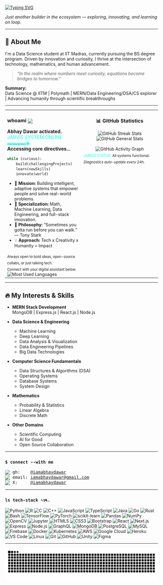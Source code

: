 <a href="https://git.io/typing-svg"><img src="https://readme-typing-svg.herokuapp.com?font=Fira+Code&pause=1000&color=BBBBB9&background=FF5EAD00&width=438&height=51&lines=%23+Hi%2C+I'm+Abhay+Dawar%E2%9A%A1;%3CI'm+Into+Machine+Learning+%3E%F0%9F%A7%A0;%3CI'm+Into+Neural+Networks%3E%F0%9F%95%B8" alt="Typing SVG" /></a>

_Just another builder in the ecosystem — exploring, innovating, and learning on loop._

---

## 🌟 About Me

I'm a Data Science student at IIT Madras, currently pursuing the BS degree program. Driven by innovation and curiosity, I thrive at the intersection of technology, mathematics, and human advancement.

> _“In the realm where numbers meet curiosity, equations become bridges to tomorrow.”_

**Summary:**  
Data Science @ IITM | Polymath | MERN/Data Engineering/DSA/CS explorer | Advancing humanity through scientific breakthroughs

---

<table>
<tr>
<td valign="top" width="50%">

<!-- whoami JARVIS section, always open -->
<div>

<h3 align="left"><strong>whoami</strong> <img src="https://media.giphy.com/media/3o7budMRwZvNGJ3pyE/giphy.gif" width="49" style="vertical-align: middle" /></h3>

<div align="left" style="font-size: 1.1em;">
<b>Abhay Dawar activated.</b> <br>
<span style="color:#00fff7;">JARVIS SYSTEM ONLINE ▬▬▬▬◉</span><br>
<b>Accessing core directives...</b>
</div>

```python
while (curious):
    build(challengingProjects)
    learn(newSkills)
    innovate(world)
```

- 🧠 <b>Mission:</b> Building intelligent, adaptive systems that empower people and solve real-world problems.
- 🤖 <b>Specialization:</b> Math, Machine Learning, Data Engineering, and full-stack innovation.
- 🔬 <b>Philosophy:</b> “Sometimes you gotta run before you can walk.” — Tony Stark
- 💡 <b>Approach:</b> Tech x Creativity x Humanity = Impact

<sub>
Always open to bold ideas, open-source collabs, or just talking tech.<br>
Connect with your digital assistant below.
</sub>

  <!-- Language Stats -->
  <img height="180" src="https://github-readme-stats.vercel.app/api/top-langs/?username=iamabhaydawar&layout=compact&theme=github_dark&hide_border=true&bg_color=0D1117&title_color=FFFFFF&icon_color=FFFFFF&text_color=C9D1D9" alt="Most Used Languages"/>
</div>

</td>
<td valign="top" width="50%">

<!-- Dynamic GitHub Stats (with Jarvis/Tony Stark vibes) -->

<div align="center">
  <!-- GitHub Statistics Section -->
  <h3>📊 GitHub Statistics</h3>
  
  <!-- Top Row: Streak and General Stats -->
  <div>
    <img height="180" src="https://github-readme-streak-stats.herokuapp.com/?user=iamabhaydawar&theme=tokyonight&hide_border=true" alt="GitHub Streak Stats"/>
    <img height="180" src="https://github-readme-stats.vercel.app/api?username=iamabhaydawar&show_icons=true&theme=github_dark&hide_border=true&bg_color=0D1117&title_color=FFFFFF&icon_color=FFFFFF&text_color=C9D1D9&include_all_commits=true&count_private=true" alt="GitHub General Stats"/>
  </div>

  
  <br/>
  
  <!-- Activity Graph -->
  <img width="100%" src="https://github-readme-activity-graph.vercel.app/graph?username=iamabhaydawar&theme=react-dark&hide_border=true&custom_title=Contribution%20Graph" alt="GitHub Activity Graph"/>
</div>

<sub>
<span style="color:#00fff7;">JARVIS STATUS:</span> All systems functional.<br>
<em>Diagnostics auto-update every 24h.</em>
</sub>

</td>
</tr>
</table>

---

## 🔥 My Interests & Skills

- **MERN Stack Development**  
  MongoDB | Express.js | React.js | Node.js

- **Data Science & Engineering**
  - Machine Learning
  - Deep Learning
  - Data Analysis & Visualization
  - Data Engineering Pipelines
  - Big Data Technologies

- **Computer Science Fundamentals**
  - Data Structures & Algorithms (DSA)
  - Operating Systems
  - Database Systems
  - System Design

- **Mathematics**
  - Probability & Statistics
  - Linear Algebra
  - Discrete Math

- **Other Domains**
  - Scientific Computing
  - AI for Good
  - Open Source Collaboration

---


### `$ connect --with me`
<pre>
<img src="https://img.icons8.com/material-outlined/24/FFFFFF/github.png" width="15px" style="vertical-align: middle;"> gh:    <a href="https://github.com/iamabhaydawar">@iamabhaydawar</a>
<img src="https://img.icons8.com/material-outlined/24/FFFFFF/mail.png" width="15px" style="vertical-align: middle;"> email: <a href="mailto:ykranjan09@gmail.com">iamabhaydawar@gmail.com</a>
<img src="https://img.icons8.com/material-outlined/24/FFFFFF/twitter.png" width="15px" style="vertical-align: middle;"> X:     <a href="https://x.com/ykranjan09">@iamabhaydawar</a>
</pre>
---

### `ls tech-stack ✎ᝰ.`

<span>
  <!-- Core Languages & Data -->
  <img src="https://cdn.jsdelivr.net/gh/devicons/devicon/icons/python/python-original.svg" width="26" title="Python"/>
  <img src="https://cdn.jsdelivr.net/gh/devicons/devicon/icons/r/r-original.svg" width="26" title="R"/>
  <img src="https://cdn.jsdelivr.net/gh/devicons/devicon/icons/c/c-original.svg" width="26" title="C"/>
  <img src="https://cdn.jsdelivr.net/gh/devicons/devicon/icons/cplusplus/cplusplus-original.svg" width="26" title="C++"/>
 
  <img src="https://cdn.jsdelivr.net/gh/devicons/devicon/icons/javascript/javascript-original.svg" width="26" title="JavaScript"/>
  <img src="https://cdn.jsdelivr.net/gh/devicons/devicon/icons/typescript/typescript-original.svg" width="26" title="TypeScript"/> 
  <img src="https://cdn.jsdelivr.net/gh/devicons/devicon/icons/java/java-original.svg" width="26" title="Java"/>
  <img src="https://cdn.jsdelivr.net/gh/devicons/devicon/icons/go/go-original.svg" width="26" title="Go"/>
  <!-- Correct Rust Icon -->
  <img src="https://cdn.jsdelivr.net/gh/devicons/devicon/icons/rust/rust-original.svg" width="26" title="Rust"/>
  <img src="https://cdn.jsdelivr.net/gh/devicons/devicon/icons/bash/bash-original.svg" width="26" title="Bash"/>
  <!-- Data & ML -->
  <img src="https://cdn.jsdelivr.net/gh/devicons/devicon/icons/tensorflow/tensorflow-original.svg" width="26" title="TensorFlow"/>
  <img src="https://cdn.jsdelivr.net/gh/devicons/devicon/icons/pytorch/pytorch-original.svg" width="26" title="PyTorch"/>
  <!-- Correct scikit-learn Icon -->
  <img src="https://cdn.jsdelivr.net/gh/devicons/devicon/icons/scikitlearn/scikitlearn-original.svg" width="26" title="scikit-learn"/>
  <img src="https://cdn.jsdelivr.net/gh/devicons/devicon/icons/pandas/pandas-original.svg" width="26" title="Pandas"/>
  <img src="https://cdn.jsdelivr.net/gh/devicons/devicon/icons/numpy/numpy-original.svg" width="26" title="NumPy"/>
  <img src="https://cdn.jsdelivr.net/gh/devicons/devicon/icons/opencv/opencv-original.svg" width="26" title="OpenCV"/>
  <img src="https://cdn.jsdelivr.net/gh/devicons/devicon/icons/jupyter/jupyter-original.svg" width="26" title="Jupyter"/>
  <!-- Web & Cloud -->
  <img src="https://cdn.jsdelivr.net/gh/devicons/devicon/icons/html5/html5-original.svg" width="26" title="HTML5"/>
  <img src="https://cdn.jsdelivr.net/gh/devicons/devicon/icons/css3/css3-original.svg" width="26" title="CSS3"/>
  <img src="https://cdn.jsdelivr.net/gh/devicons/devicon/icons/bootstrap/bootstrap-original.svg" width="26" title="Bootstrap"/>
  <img src="https://cdn.jsdelivr.net/gh/devicons/devicon/icons/react/react-original.svg" width="26" title="React"/>
  <img src="https://cdn.jsdelivr.net/gh/devicons/devicon/icons/nextjs/nextjs-original.svg" width="26" title="Next.js"/>
  <img src="https://cdn.jsdelivr.net/gh/devicons/devicon/icons/express/express-original.svg" width="26" title="Express"/>
  <img src="https://cdn.jsdelivr.net/gh/devicons/devicon/icons/nodejs/nodejs-original.svg" width="26" title="Node.js"/>
  <img src="https://cdn.jsdelivr.net/gh/devicons/devicon/icons/graphql/graphql-plain.svg" width="26" title="GraphQL"/>
  <img src="https://cdn.jsdelivr.net/gh/devicons/devicon/icons/mongodb/mongodb-original.svg" width="26" title="MongoDB"/>
  <img src="https://cdn.jsdelivr.net/gh/devicons/devicon/icons/postgresql/postgresql-original.svg" width="26" title="PostgreSQL"/>
  <img src="https://cdn.jsdelivr.net/gh/devicons/devicon/icons/mysql/mysql-original.svg" width="26" title="MySQL"/>
  <img src="https://cdn.jsdelivr.net/gh/devicons/devicon/icons/firebase/firebase-plain.svg" width="26" title="Firebase"/>
  <img src="https://cdn.jsdelivr.net/gh/devicons/devicon/icons/docker/docker-original.svg" width="26" title="Docker"/>
  <img src="https://cdn.jsdelivr.net/gh/devicons/devicon/icons/kubernetes/kubernetes-plain.svg" width="26" title="Kubernetes"/>
  <!-- Correct AWS Icon -->
  <img src="https://cdn.jsdelivr.net/gh/devicons/devicon/icons/amazonwebservices/amazonwebservices-original-wordmark.svg" width="26" title="AWS"/>
  <img src="https://cdn.jsdelivr.net/gh/devicons/devicon/icons/googlecloud/googlecloud-original.svg" width="26" title="Google Cloud"/>
  <img src="https://cdn.jsdelivr.net/gh/devicons/devicon/icons/heroku/heroku-original.svg" width="26" title="Heroku"/>
  <img src="https://cdn.jsdelivr.net/gh/devicons/devicon/icons/vscode/vscode-original.svg" width="26" title="VS Code"/>
  <img src="https://cdn.jsdelivr.net/gh/devicons/devicon/icons/linux/linux-original.svg" width="26" title="Linux"/>
  <img src="https://cdn.jsdelivr.net/gh/devicons/devicon/icons/git/git-original.svg" width="26" title="Git"/>
  <img src="https://cdn.jsdelivr.net/gh/devicons/devicon/icons/github/github-original.svg" width="26" title="GitHub"/>
  <img src="https://cdn.jsdelivr.net/gh/devicons/devicon/icons/unity/unity-original.svg" width="26" title="Unity"/>
  <img src="https://cdn.jsdelivr.net/gh/devicons/devicon/icons/figma/figma-original.svg" width="26" title="Figma"/>
</span>

---

<!--
TODO: Always improving this README!
-->

![GitHub Snake Dark](https://raw.githubusercontent.com/iamabhaydawar/iamabhaydawar/output/github-contribution-grid-snake-dark.svg#gh-dark-mode-only)
